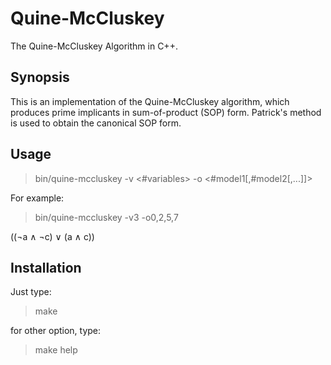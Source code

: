 # Quine-McCluskey
The Quine-McCluskey Algorithm in C++.

## Synopsis

This is an implementation of the Quine-McCluskey algorithm, which produces prime implicants in sum-of-product (SOP) form. Patrick's method is used to obtain the canonical SOP form.

## Usage

> bin/quine-mccluskey -v <#variables> -o <#model1[,#model2[,...]]>

For example:
> bin/quine-mccluskey -v3 -o0,2,5,7

((¬a ∧ ¬c)  ∨  (a ∧ c))

## Installation

Just type:
> make

for other option, type:
> make help

